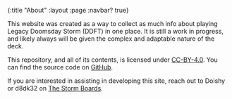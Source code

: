 {:title "About"
 :layout :page
 :navbar? true}

This website was created as a way to collect as much info about playing Legacy Doomsday Storm (DDFT) in one place. It is still a work in progress, and likely always will be given the complex and adaptable nature of the deck. 

This repository, and all of its contents, is licensed under [CC-BY-4.0](https://creativecommons.org/licenses/by/4.0/). You can find the source code on [GitHub](https://github.com/ddftwiki/ssg).

If you are interested in assisting in developing this site, reach out to Doishy or d8dk32 on [The Storm Boards](https://teamstormboards.proboards.com/).
